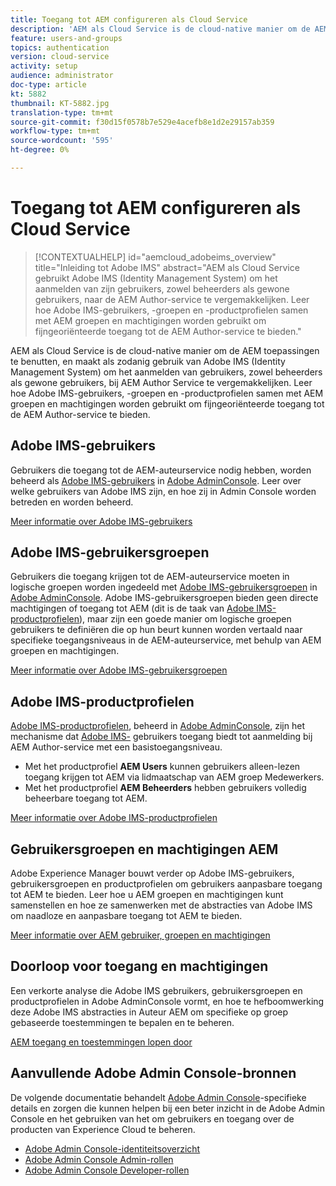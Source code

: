 ```yaml
---
title: Toegang tot AEM configureren als Cloud Service
description: 'AEM als Cloud Service is de cloud-native manier om de AEM toepassingen te benutten en maakt als zodanig gebruik van Adobe IMS (Identity Management System) om het aanmelden van gebruikers, zowel beheerders als gewone gebruikers, bij de AEM Author-service te vergemakkelijken. Leer hoe Adobe IMS-gebruikers, gebruikersgroepen en productprofielen allemaal worden gebruikt in combinatie met AEM groepen en machtigingen om specifieke toegang tot AEM-auteur te bieden.  '
feature: users-and-groups
topics: authentication
version: cloud-service
activity: setup
audience: administrator
doc-type: article
kt: 5882
thumbnail: KT-5882.jpg
translation-type: tm+mt
source-git-commit: f30d15f0578b7e529e4acefb8e1d2e29157ab359
workflow-type: tm+mt
source-wordcount: '595'
ht-degree: 0%

---
```



# Toegang tot AEM configureren als Cloud Service

>[!CONTEXTUALHELP]
>id="aemcloud_adobeims_overview"
>title="Inleiding tot Adobe IMS"
>abstract="AEM als Cloud Service gebruikt Adobe IMS (Identity Management System) om het aanmelden van zijn gebruikers, zowel beheerders als gewone gebruikers, naar de AEM Author-service te vergemakkelijken. Leer hoe Adobe IMS-gebruikers, -groepen en -productprofielen samen met AEM groepen en machtigingen worden gebruikt om fijngeoriënteerde toegang tot de AEM Author-service te bieden."

AEM als Cloud Service is de cloud-native manier om de AEM toepassingen te benutten, en maakt als zodanig gebruik van Adobe IMS (Identity Management System) om het aanmelden van gebruikers, zowel beheerders als gewone gebruikers, bij AEM Author Service te vergemakkelijken. Leer hoe Adobe IMS-gebruikers, -groepen en -productprofielen samen met AEM groepen en machtigingen worden gebruikt om fijngeoriënteerde toegang tot de AEM Author-service te bieden.

## Adobe IMS-gebruikers

Gebruikers die toegang tot de AEM-auteurservice nodig hebben, worden beheerd als [Adobe IMS-gebruikers](https://helpx.adobe.com/nl/enterprise/using/set-up-identity.html) in [Adobe AdminConsole](https://adminconsole.adobe.com). Leer over welke gebruikers van Adobe IMS zijn, en hoe zij in Admin Console worden betreden en worden beheerd.

[Meer informatie over Adobe IMS-gebruikers](./adobe-ims-users.md)

## Adobe IMS-gebruikersgroepen

Gebruikers die toegang krijgen tot de AEM-auteurservice moeten in logische groepen worden ingedeeld met [Adobe IMS-gebruikersgroepen](https://helpx.adobe.com/enterprise/using/user-groups.html) in [Adobe AdminConsole](https://adminconsole.adobe.com). Adobe IMS-gebruikersgroepen bieden geen directe machtigingen of toegang tot AEM (dit is de taak van [Adobe IMS-productprofielen](#adobe-ims-product-profiles)), maar zijn een goede manier om logische groepen gebruikers te definiëren die op hun beurt kunnen worden vertaald naar specifieke toegangsniveaus in de AEM-auteurservice, met behulp van AEM groepen en machtigingen.

[Meer informatie over Adobe IMS-gebruikersgroepen](./adobe-ims-user-groups.md)

## Adobe IMS-productprofielen

[Adobe IMS-productprofielen](https://helpx.adobe.com/enterprise/using/manage-permissions-and-roles.html), beheerd in  [Adobe AdminConsole](https://adminconsole.adobe.com), zijn het mechanisme dat  [Adobe IMS-](#adobe-ims-users) gebruikers toegang biedt tot aanmelding bij AEM Author-service met een basistoegangsniveau.

+ Met het productprofiel __AEM Users__ kunnen gebruikers alleen-lezen toegang krijgen tot AEM via lidmaatschap van AEM groep Medewerkers.
+ Met het productprofiel __AEM Beheerders__ hebben gebruikers volledig beheerbare toegang tot AEM.

[Meer informatie over Adobe IMS-productprofielen](./adobe-ims-product-profiles.md)

## Gebruikersgroepen en machtigingen AEM

Adobe Experience Manager bouwt verder op Adobe IMS-gebruikers, gebruikersgroepen en productprofielen om gebruikers aanpasbare toegang tot AEM te bieden. Leer hoe u AEM groepen en machtigingen kunt samenstellen en hoe ze samenwerken met de abstracties van Adobe IMS om naadloze en aanpasbare toegang tot AEM te bieden.

[Meer informatie over AEM gebruiker, groepen en machtigingen](./aem-users-groups-and-permissions.md)

## Doorloop voor toegang en machtigingen

Een verkorte analyse die Adobe IMS gebruikers, gebruikersgroepen en productprofielen in Adobe AdminConsole vormt, en hoe te hefboomwerking deze Adobe IMS abstracties in Auteur AEM om specifieke op groep gebaseerde toestemmingen te bepalen en te beheren.

[AEM toegang en toestemmingen lopen door](./walk-through.md)

## Aanvullende Adobe Admin Console-bronnen

De volgende documentatie behandelt [Adobe Admin Console](https://adminconsole.adobe.com)-specifieke details en zorgen die kunnen helpen bij een beter inzicht in de Adobe Admin Console en het gebruiken van het om gebruikers en toegang over de producten van Experience Cloud te beheren.

+ [Adobe Admin Console-identiteitsoverzicht](https://helpx.adobe.com/enterprise/using/identity.html)
+ [Adobe Admin Console Admin-rollen](https://helpx.adobe.com/enterprise/using/admin-roles.html)
+ [Adobe Admin Console Developer-rollen](https://helpx.adobe.com/enterprise/using/manage-developers.html)
